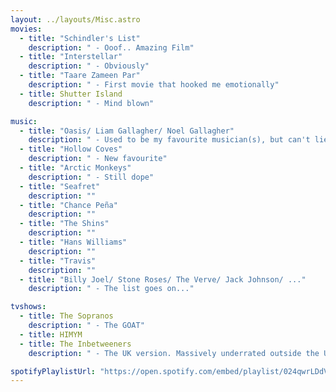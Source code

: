 ```yaml
---
layout: ../layouts/Misc.astro
movies:
  - title: "Schindler's List"
    description: " - Ooof.. Amazing Film"
  - title: "Interstellar"
    description: " - Obviously"
  - title: "Taare Zameen Par"
    description: " - First movie that hooked me emotionally"
  - title: Shutter Island
    description: " - Mind blown"

music:
  - title: "Oasis/ Liam Gallagher/ Noel Gallagher"
    description: " - Used to be my favourite musician(s), but can't lie, they fell off"
  - title: "Hollow Coves"
    description: " - New favourite"
  - title: "Arctic Monkeys"
    description: " - Still dope"
  - title: "Seafret"
    description: ""
  - title: "Chance Peña"
    description: ""
  - title: "The Shins"
    description: ""
  - title: "Hans Williams"
    description: ""
  - title: "Travis"
    description: ""
  - title: "Billy Joel/ Stone Roses/ The Verve/ Jack Johnson/ ..."
    description: " - The list goes on..."

tvshows:
  - title: The Sopranos
    description: " - The GOAT"
  - title: HIMYM
  - title: The Inbetweeners
    description: " - The UK version. Massively underrated outside the UK"  

spotifyPlaylistUrl: "https://open.spotify.com/embed/playlist/024qwrLDdV3CRDwXKe4WpZ?utm_source=generator"
---
```

